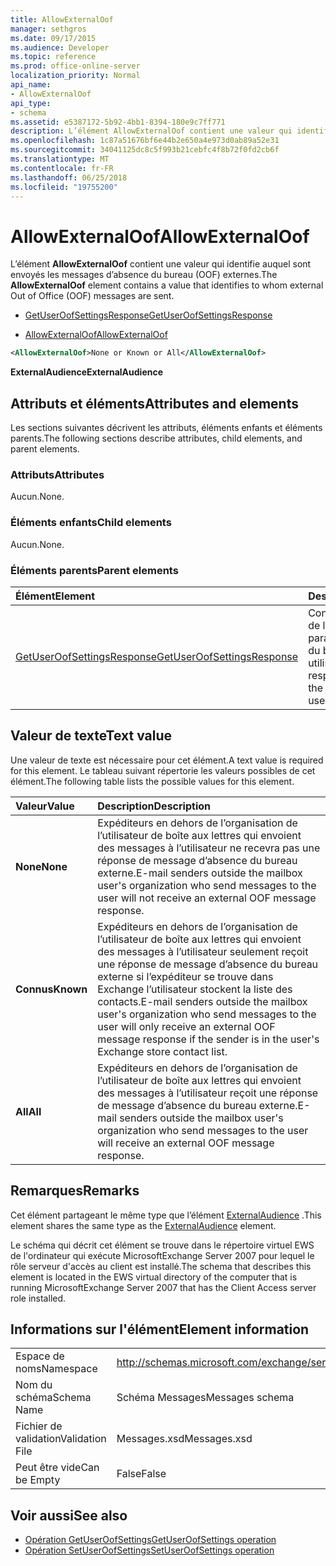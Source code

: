 ```yaml
---
title: AllowExternalOof
manager: sethgros
ms.date: 09/17/2015
ms.audience: Developer
ms.topic: reference
ms.prod: office-online-server
localization_priority: Normal
api_name:
- AllowExternalOof
api_type:
- schema
ms.assetid: e5387172-5b92-4bb1-8394-180e9c7ff771
description: L’élément AllowExternalOof contient une valeur qui identifie auquel sont envoyés les messages d’absence du bureau (OOF) externes.
ms.openlocfilehash: 1c87a51676bf6e44b2e650a4e973d0ab89a52e31
ms.sourcegitcommit: 34041125dc8c5f993b21cebfc4f8b72f0fd2cb6f
ms.translationtype: MT
ms.contentlocale: fr-FR
ms.lasthandoff: 06/25/2018
ms.locfileid: "19755200"
---
```

# <a name="allowexternaloof"></a><span data-ttu-id="1b7cc-103">AllowExternalOof</span><span class="sxs-lookup"><span data-stu-id="1b7cc-103">AllowExternalOof</span></span>

<span data-ttu-id="1b7cc-104">L’élément **AllowExternalOof** contient une valeur qui identifie auquel sont envoyés les messages d’absence du bureau (OOF) externes.</span><span class="sxs-lookup"><span data-stu-id="1b7cc-104">The **AllowExternalOof** element contains a value that identifies to whom external Out of Office (OOF) messages are sent.</span></span> 
  
- [<span data-ttu-id="1b7cc-105">GetUserOofSettingsResponse</span><span class="sxs-lookup"><span data-stu-id="1b7cc-105">GetUserOofSettingsResponse</span></span>](getuseroofsettingsresponse.md)
  
- [<span data-ttu-id="1b7cc-106">AllowExternalOof</span><span class="sxs-lookup"><span data-stu-id="1b7cc-106">AllowExternalOof</span></span>](allowexternaloof.md)
  
```xml
<AllowExternalOof>None or Known or All</AllowExternalOof>
```

 <span data-ttu-id="1b7cc-107">**ExternalAudience**</span><span class="sxs-lookup"><span data-stu-id="1b7cc-107">**ExternalAudience**</span></span>
## <a name="attributes-and-elements"></a><span data-ttu-id="1b7cc-108">Attributs et éléments</span><span class="sxs-lookup"><span data-stu-id="1b7cc-108">Attributes and elements</span></span>

<span data-ttu-id="1b7cc-109">Les sections suivantes décrivent les attributs, éléments enfants et éléments parents.</span><span class="sxs-lookup"><span data-stu-id="1b7cc-109">The following sections describe attributes, child elements, and parent elements.</span></span>
  
### <a name="attributes"></a><span data-ttu-id="1b7cc-110">Attributs</span><span class="sxs-lookup"><span data-stu-id="1b7cc-110">Attributes</span></span>

<span data-ttu-id="1b7cc-111">Aucun.</span><span class="sxs-lookup"><span data-stu-id="1b7cc-111">None.</span></span>
  
### <a name="child-elements"></a><span data-ttu-id="1b7cc-112">Éléments enfants</span><span class="sxs-lookup"><span data-stu-id="1b7cc-112">Child elements</span></span>

<span data-ttu-id="1b7cc-113">Aucun.</span><span class="sxs-lookup"><span data-stu-id="1b7cc-113">None.</span></span>
  
### <a name="parent-elements"></a><span data-ttu-id="1b7cc-114">Éléments parents</span><span class="sxs-lookup"><span data-stu-id="1b7cc-114">Parent elements</span></span>

|<span data-ttu-id="1b7cc-115">**Élément**</span><span class="sxs-lookup"><span data-stu-id="1b7cc-115">**Element**</span></span>|<span data-ttu-id="1b7cc-116">**Description**</span><span class="sxs-lookup"><span data-stu-id="1b7cc-116">**Description**</span></span>|
|:-----|:-----|
|[<span data-ttu-id="1b7cc-117">GetUserOofSettingsResponse</span><span class="sxs-lookup"><span data-stu-id="1b7cc-117">GetUserOofSettingsResponse</span></span>](getuseroofsettingsresponse.md) <br/> |<span data-ttu-id="1b7cc-118">Contient les résultats de la réponse et les paramètres d’absence du bureau pour un utilisateur.</span><span class="sxs-lookup"><span data-stu-id="1b7cc-118">Contains the response results and the OOF settings for a user.</span></span>  <br/> |
   
## <a name="text-value"></a><span data-ttu-id="1b7cc-119">Valeur de texte</span><span class="sxs-lookup"><span data-stu-id="1b7cc-119">Text value</span></span>

<span data-ttu-id="1b7cc-120">Une valeur de texte est nécessaire pour cet élément.</span><span class="sxs-lookup"><span data-stu-id="1b7cc-120">A text value is required for this element.</span></span> <span data-ttu-id="1b7cc-121">Le tableau suivant répertorie les valeurs possibles de cet élément.</span><span class="sxs-lookup"><span data-stu-id="1b7cc-121">The following table lists the possible values for this element.</span></span>
  
|<span data-ttu-id="1b7cc-122">**Valeur**</span><span class="sxs-lookup"><span data-stu-id="1b7cc-122">**Value**</span></span>|<span data-ttu-id="1b7cc-123">**Description**</span><span class="sxs-lookup"><span data-stu-id="1b7cc-123">**Description**</span></span>|
|:-----|:-----|
|<span data-ttu-id="1b7cc-124">**None**</span><span class="sxs-lookup"><span data-stu-id="1b7cc-124">**None**</span></span> <br/> |<span data-ttu-id="1b7cc-125">Expéditeurs en dehors de l’organisation de l’utilisateur de boîte aux lettres qui envoient des messages à l’utilisateur ne recevra pas une réponse de message d’absence du bureau externe.</span><span class="sxs-lookup"><span data-stu-id="1b7cc-125">E-mail senders outside the mailbox user's organization who send messages to the user will not receive an external OOF message response.</span></span>  <br/> |
|<span data-ttu-id="1b7cc-126">**Connus**</span><span class="sxs-lookup"><span data-stu-id="1b7cc-126">**Known**</span></span> <br/> |<span data-ttu-id="1b7cc-127">Expéditeurs en dehors de l’organisation de l’utilisateur de boîte aux lettres qui envoient des messages à l’utilisateur seulement reçoit une réponse de message d’absence du bureau externe si l’expéditeur se trouve dans Exchange l’utilisateur stockent la liste des contacts.</span><span class="sxs-lookup"><span data-stu-id="1b7cc-127">E-mail senders outside the mailbox user's organization who send messages to the user will only receive an external OOF message response if the sender is in the user's Exchange store contact list.</span></span>  <br/> |
|<span data-ttu-id="1b7cc-128">**All**</span><span class="sxs-lookup"><span data-stu-id="1b7cc-128">**All**</span></span> <br/> |<span data-ttu-id="1b7cc-129">Expéditeurs en dehors de l’organisation de l’utilisateur de boîte aux lettres qui envoient des messages à l’utilisateur reçoit une réponse de message d’absence du bureau externe.</span><span class="sxs-lookup"><span data-stu-id="1b7cc-129">E-mail senders outside the mailbox user's organization who send messages to the user will receive an external OOF message response.</span></span>  <br/> |
   
## <a name="remarks"></a><span data-ttu-id="1b7cc-130">Remarques</span><span class="sxs-lookup"><span data-stu-id="1b7cc-130">Remarks</span></span>

<span data-ttu-id="1b7cc-131">Cet élément partageant le même type que l’élément [ExternalAudience](externalaudience.md) .</span><span class="sxs-lookup"><span data-stu-id="1b7cc-131">This element shares the same type as the [ExternalAudience](externalaudience.md) element.</span></span> 
  
<span data-ttu-id="1b7cc-132">Le schéma qui décrit cet élément se trouve dans le répertoire virtuel EWS de l'ordinateur qui exécute MicrosoftExchange Server 2007 pour lequel le rôle serveur d'accès au client est installé.</span><span class="sxs-lookup"><span data-stu-id="1b7cc-132">The schema that describes this element is located in the EWS virtual directory of the computer that is running MicrosoftExchange Server 2007 that has the Client Access server role installed.</span></span>
  
## <a name="element-information"></a><span data-ttu-id="1b7cc-133">Informations sur l'élément</span><span class="sxs-lookup"><span data-stu-id="1b7cc-133">Element information</span></span>

|||
|:-----|:-----|
|<span data-ttu-id="1b7cc-134">Espace de noms</span><span class="sxs-lookup"><span data-stu-id="1b7cc-134">Namespace</span></span>  <br/> |http://schemas.microsoft.com/exchange/services/2006/messages  <br/> |
|<span data-ttu-id="1b7cc-135">Nom du schéma</span><span class="sxs-lookup"><span data-stu-id="1b7cc-135">Schema Name</span></span>  <br/> |<span data-ttu-id="1b7cc-136">Schéma Messages</span><span class="sxs-lookup"><span data-stu-id="1b7cc-136">Messages schema</span></span>  <br/> |
|<span data-ttu-id="1b7cc-137">Fichier de validation</span><span class="sxs-lookup"><span data-stu-id="1b7cc-137">Validation File</span></span>  <br/> |<span data-ttu-id="1b7cc-138">Messages.xsd</span><span class="sxs-lookup"><span data-stu-id="1b7cc-138">Messages.xsd</span></span>  <br/> |
|<span data-ttu-id="1b7cc-139">Peut être vide</span><span class="sxs-lookup"><span data-stu-id="1b7cc-139">Can be Empty</span></span>  <br/> |<span data-ttu-id="1b7cc-140">False</span><span class="sxs-lookup"><span data-stu-id="1b7cc-140">False</span></span>  <br/> |
   
## <a name="see-also"></a><span data-ttu-id="1b7cc-141">Voir aussi</span><span class="sxs-lookup"><span data-stu-id="1b7cc-141">See also</span></span>

- [<span data-ttu-id="1b7cc-142">Opération GetUserOofSettings</span><span class="sxs-lookup"><span data-stu-id="1b7cc-142">GetUserOofSettings operation</span></span>](getuseroofsettings-operation.md) 
- [<span data-ttu-id="1b7cc-143">Opération SetUserOofSettings</span><span class="sxs-lookup"><span data-stu-id="1b7cc-143">SetUserOofSettings operation</span></span>](setuseroofsettings-operation.md)

